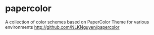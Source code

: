 # papercolor
A collection of color schemes based on PaperColor Theme for various environments http://github.com/NLKNguyen/papercolor

